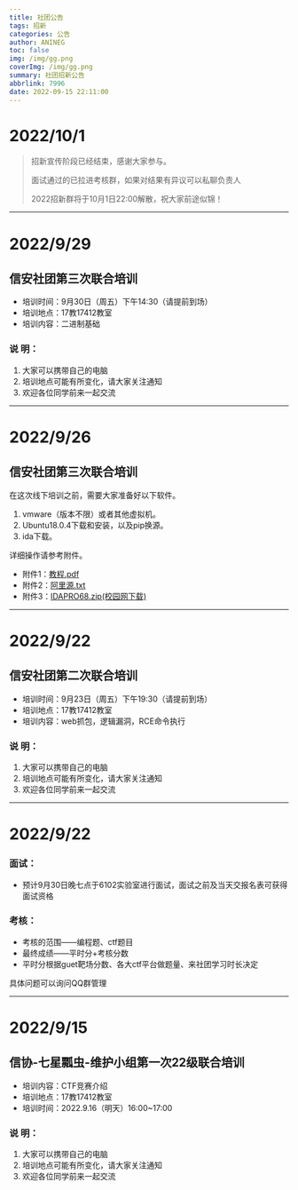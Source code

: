 ```yaml
---
title: 社团公告
tags: 招新
categories: 公告
author: ANINEG
toc: false
img: /img/gg.png
coverImg: /img/gg.png
summary: 社团招新公告
abbrlink: 7996
date: 2022-09-15 22:11:00
---
```


# 2022/10/1

> 招新宣传阶段已经结束，感谢大家参与。
>
> 面试通过的已拉进考核群，如果对结果有异议可以私聊负责人 
>
> 2022招新群将于10月1日22:00解散，祝大家前途似锦！

-----------------------------------

# 2022/9/29

## 信安社团第三次联合培训

- 培训时间：9月30日（周五）下午14:30（请提前到场）
- 培训地点：17教17412教室
- 培训内容：二进制基础

### 说 明：

1. 大家可以携带自己的电脑
2. 培训地点可能有所变化，请大家关注通知
3. 欢迎各位同学前来一起交流

----------------------

# 2022/9/26

## 信安社团第三次联合培训

在这次线下培训之前，需要大家准备好以下软件。 

1. vmware（版本不限）或者其他虚拟机。 
2. Ubuntu18.0.4下载和安装，以及pip换源。 
3. ida下载。 

详细操作请参考附件。

- 附件1：[教程.pdf](/medias/教程.pdf)
- 附件2：[阿里源.txt](/medias/阿里源.txt)
- 附件3：[IDAPRO68.zip(校园网下载)](http://nas.guet-ladybug.cn/download/IDAPRO68.zip)

----------------------------

# 2022/9/22

## 信安社团第二次联合培训

- 培训时间：9月23日（周五）下午19:30（请提前到场）
- 培训地点：17教17412教室
- 培训内容：web抓包，逻辑漏洞，RCE命令执行

### 说 明：

1. 大家可以携带自己的电脑
2. 培训地点可能有所变化，请大家关注通知
3. 欢迎各位同学前来一起交流

----------------------------------

# 2022/9/22

### 面试：

- 预计9月30日晚七点于6102实验室进行面试，面试之前及当天交报名表可获得面试资格

### 考核：

- 考核的范围——编程题、ctf题目
- 最终成绩——平时分+考核分数
- 平时分根据guet靶场分数、各大ctf平台做题量、来社团学习时长决定

具体问题可以询问QQ群管理

--------------------------------

# 2022/9/15

## 信协-七星瓢虫-维护小组第一次22级联合培训

- 培训内容：CTF竞赛介绍
- 培训地点：17教17412教室
- 培训时间：2022.9.16（明天）16:00~17:00

### 说 明：

1. 大家可以携带自己的电脑
2. 培训地点可能有所变化，请大家关注通知
3. 欢迎各位同学前来一起交流
